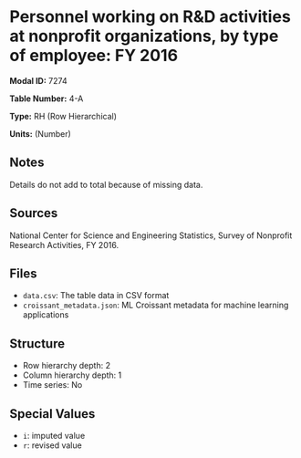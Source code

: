# Personnel working on R&D activities at nonprofit organizations, by type of employee: FY 2016

**Modal ID:** 7274

**Table Number:** 4-A

**Type:** RH (Row Hierarchical)

**Units:** (Number)

## Notes

Details do not add to total because of missing data.

## Sources

National Center for Science and Engineering Statistics, Survey of Nonprofit Research Activities, FY 2016.

## Files

- `data.csv`: The table data in CSV format
- `croissant_metadata.json`: ML Croissant metadata for machine learning applications

## Structure

- Row hierarchy depth: 2
- Column hierarchy depth: 1
- Time series: No

## Special Values

- `i`: imputed value
- `r`: revised value
